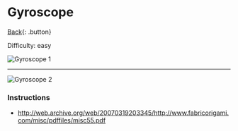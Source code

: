# Gyroscope
[Back](../origami.md){: .button}

Difficulty: easy

![Gyroscope 1](https://mark1626.github.io/knowledge/assets/origami/cubes/gyroscope-1.jpg)

---

![Gyroscope 2](https://mark1626.github.io/knowledge/assets/origami/cubes/gyroscope-2.jpg)

### Instructions

- http://web.archive.org/web/20070319203345/http://www.fabricorigami.com/misc/pdffiles/misc55.pdf